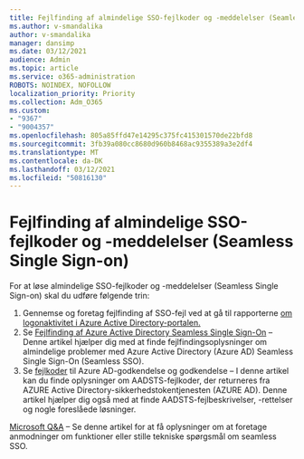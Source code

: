 ```yaml
---
title: Fejlfinding af almindelige SSO-fejlkoder og -meddelelser (Seamless Single Sign-on)
ms.author: v-smandalika
author: v-smandalika
manager: dansimp
ms.date: 03/12/2021
audience: Admin
ms.topic: article
ms.service: o365-administration
ROBOTS: NOINDEX, NOFOLLOW
localization_priority: Priority
ms.collection: Adm_O365
ms.custom:
- "9367"
- "9004357"
ms.openlocfilehash: 805a85ffd47e14295c375fc415301570de22bfd8
ms.sourcegitcommit: 3fb39a080cc8680d960b8468ac9355389a3e2df4
ms.translationtype: MT
ms.contentlocale: da-DK
ms.lasthandoff: 03/12/2021
ms.locfileid: "50816130"
---
```

# <a name="troubleshoot-seamless-single-sign-on-sso-error-codes-and-messages"></a>Fejlfinding af almindelige SSO-fejlkoder og -meddelelser (Seamless Single Sign-on)

For at løse almindelige SSO-fejlkoder og -meddelelser (Seamless Single Sign-on) skal du udføre følgende trin:

1. Gennemse og foretag fejlfinding af SSO-fejl ved at gå til rapporterne [om logonaktivitet i Azure Active Directory-portalen.](https://docs.microsoft.com/azure/active-directory/reports-monitoring/concept-sign-ins)
2. Se [Fejlfinding af Azure Active Directory Seamless Single Sign-On](https://docs.microsoft.com/azure/active-directory/hybrid/tshoot-connect-sso#sign-in-failure-reasons-in-the-azure-active-directory-admin-center-needs-a-premium-license) – Denne artikel hjælper dig med at finde fejlfindingsoplysninger om almindelige problemer med Azure Active Directory (Azure AD) Seamless Single Sign-On (Seamless SSO).
3. Se [fejlkoder](https://docs.microsoft.com/azure/active-directory/develop/reference-aadsts-error-codes#lookup-current-error-code-information) til Azure AD-godkendelse og godkendelse – I denne artikel kan du finde oplysninger om AADSTS-fejlkoder, der returneres fra AZURE Active Directory-sikkerhedstokentjenesten (AZURE AD). Denne artikel hjælper dig også med at finde AADSTS-fejlbeskrivelser, -rettelser og nogle foreslåede løsninger.

[Microsoft Q&A](https://docs.microsoft.com/answers/topics/azure-ad-single-sign-on.html) – Se denne artikel for at få oplysninger om at foretage anmodninger om funktioner eller stille tekniske spørgsmål om seamless SSO.

